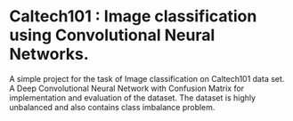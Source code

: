# Caltech101 : Image classification using Convolutional Neural Networks. 
A simple project for the task of Image classification on Caltech101 data set. A Deep Convolutional Neural Network with Confusion Matrix for implementation and evaluation of the dataset. The dataset is highly unbalanced and also contains class imbalance problem. 
